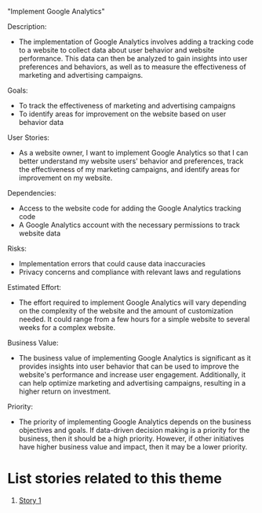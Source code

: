 "Implement Google Analytics"

Description: 
- The implementation of Google Analytics involves adding a tracking code to a website to collect data about user 
behavior and website performance. This data can then be analyzed to gain insights into user preferences and behaviors, 
as well as to measure the effectiveness of marketing and advertising campaigns.

Goals: 
- To track the effectiveness of marketing and advertising campaigns
- To identify areas for improvement on the website based on user behavior data

User Stories: 
- As a website owner, I want to implement Google Analytics so that I can better understand my website users' behavior 
and preferences, track the effectiveness of my marketing campaigns, and identify areas for improvement on my website.

Dependencies: 
- Access to the website code for adding the Google Analytics tracking code
- A Google Analytics account with the necessary permissions to track website data

Risks: 
- Implementation errors that could cause data inaccuracies
- Privacy concerns and compliance with relevant laws and regulations

Estimated Effort: 
- The effort required to implement Google Analytics will vary depending on the complexity of the website and the amount 
of customization needed. It could range from a few hours for a simple website to several weeks for a complex website.

Business Value: 
- The business value of implementing Google Analytics is significant as it provides insights into user behavior that 
can be used to improve the website's performance and increase user engagement. Additionally, it can help optimize 
marketing and advertising campaigns, resulting in a higher return on investment.

Priority: 
- The priority of implementing Google Analytics depends on the business objectives and goals. If data-driven decision 
making is a priority for the business, then it should be a high priority. However, if other initiatives have higher 
business value and impact, then it may be a lower priority.

# List stories related to this theme
1. [Story 1](../Stories/Story_1_MyWebClass.md)


